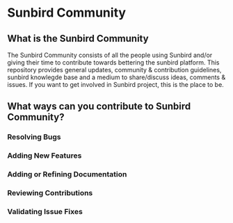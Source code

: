 # Sunbird Community

## What is the Sunbird Community
The Sunbird Community consists of all the people using Sunbird and/or giving their time to contribute towards bettering the sunbird platform. This repository provides general updates, community & contribution guidelines, sunbird knowlegde base and a medium to share/discuss ideas, comments & issues. If you want to get involved in Sunbird project, this is the place to be.

## What ways can you contribute to Sunbird Community?

### Resolving Bugs

### Adding New Features

### Adding or Refining Documentation

### Reviewing Contributions

### Validating Issue Fixes
